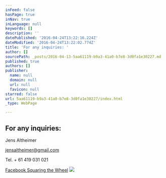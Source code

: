 ```yaml
---
inFeed: false
hasPage: true
inNav: true
inLanguage: null
keywords: []
description: ''
datePublished: '2016-04-24T13:22:16.224Z'
dateModified: '2016-04-24T13:22:02.774Z'
title: 'For any inquiries: '
author: []
sourcePath: _posts/2016-04-13-5aa61119-b9a3-41a0-b7e8-3d0fa1e30227.md
published: true
authors: []
publisher:
  name: null
  domain: null
  url: null
  favicon: null
starred: false
url: 5aa61119-b9a3-41a0-b7e8-3d0fa1e30227/index.html
_type: WebPage

---
```

## For any inquiries:

Jens Altheimer

[jensaltheimer@gmail.com][0]

Tel. + 61 419 031 021

[Facebook Squaring the Wheel][1]
![](https://the-grid-user-content.s3-us-west-2.amazonaws.com/99812f84-60d4-4a92-adbb-46e5b58cb69b.jpg)

[0]: mailto:jensaltheimer@gmail.com
[1]: https://www.facebook.com/Squaring-the-Wheel-357865674307586/